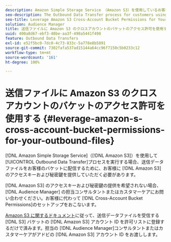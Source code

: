 ```yaml
---
description: Amazon Simple Storage Service （Amazon S3）を使用しているお客様の場合、アウトバウンドのデータ転送プロセスにおいて、バケットを通してアウトバウンドデータファイルを配信するために、Amazon S3 のアクセスキーおよび秘密鍵を提供していただく必要があります。
seo-description: The Outbound Data Transfer process for customers using Amazon Simple Storage Service (Amazon S3) requires us to ask for your Amazon S3 access key and secret key, in order to deliver the outbound data files to your bucket.
seo-title: Leverage Amazon S3 Cross-Account Bucket Permissions for Your Outbound Files
solution: Audience Manager
title: 送信ファイルに Amazon S3 のクロスアカウントのバケットのアクセス許可を使用する
uuid: 400a8d67-ebf3-48be-aa3f-498a5441f498
feature: Outbound Data Transfers
exl-id: e52f5bc0-7dc0-4c73-833c-5a778e8b5891
source-git-commit: 7302fafa537ad15144a64cc96f7150c5b0233c12
workflow-type: tm+mt
source-wordcount: '161'
ht-degree: 100%

---
```


# 送信ファイルに Amazon S3 のクロスアカウントのバケットのアクセス許可を使用する {#leverage-amazon-s-cross-account-bucket-permissions-for-your-outbound-files}

[!DNL Amazon Simple Storage Service]（[!DNL Amazon S3]）を使用して[!UICONTROL Outbound Data Transfer]プロセスを実行する場合、送信データファイルをお客様のバケットに配信するために、お客様に [!DNL Amazon S3] のアクセスキーおよび秘密鍵を提供していただく必要があります。

[!DNL Amazon S3] のアクセスキーおよび秘密鍵の提供を希望されない場合、[!DNL Audience Manager] の担当コンサルタントまたはカスタマーケアにお問い合わせください。お客様に代わって [!DNL Cross-Account Bucket Permissions]のセットアップをおこないます。

[Amazon S3 に関するドキュメント](https://docs.aws.amazon.com/AmazonS3/latest/dev/example-walkthroughs-managing-access-example2.html)に従って、送信データファイルを受信する [!DNL S3] バケットの [!DNL Amazon S3] アカウント ID を許可リストに登録するだけで済みます。担当の [!DNL Audience Manager]コンサルタントまたはカスタマーケアがアドビの [!DNL Amazon S3] アカウント ID をお渡しします。
